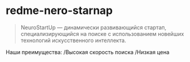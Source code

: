 # redme-nero-starnap
> NeuroStartUp — динамически развивающийся стартап,
специализирующийся на поиске с использованием новейших
технологий искусственного интеллекта.

Наши преимущества:
/Высокая скорость поиска
/Низкая цена

